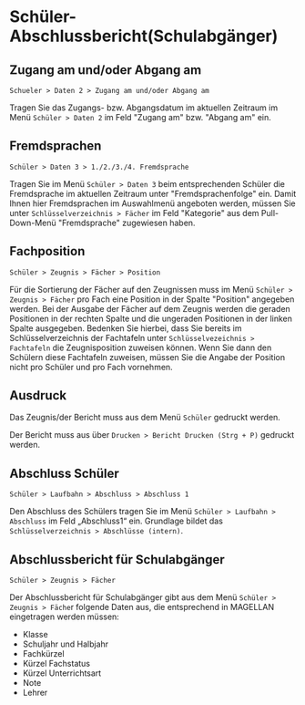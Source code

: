 ﻿# Schüler-Abschlussbericht(Schulabgänger)

## Zugang am und/oder Abgang am 

`Schueler > Daten 2 > Zugang am und/oder Abgang am`

Tragen Sie das Zugangs- bzw. Abgangsdatum im aktuellen Zeitraum im Menü `Schüler > Daten 2` im Feld "Zugang am" bzw. "Abgang am" ein.

## Fremdsprachen

`Schüler > Daten 3 > 1./2./3./4. Fremdsprache`

Tragen Sie im Menü `Schüler > Daten 3` beim entsprechenden Schüler die Fremdsprache im aktuellen Zeitraum unter "Fremdsprachenfolge" ein. Damit Ihnen hier Fremdsprachen im Auswahlmenü
angeboten werden, müssen Sie unter `Schlüsselverzeichnis > Fächer` im Feld "Kategorie" aus dem Pull-Down-Menü "Fremdsprache" zugewiesen haben.

## Fachposition

 `Schüler > Zeugnis > Fächer > Position`

Für die Sortierung der Fächer auf den Zeugnissen muss im Menü `Schüler > Zeugnis > Fächer` pro Fach eine Position in der Spalte "Position" angegeben werden. Bei der Ausgabe der Fächer auf dem Zeugnis werden die geraden Positionen in der rechten Spalte und die ungeraden Positionen in der linken Spalte ausgegeben. Bedenken Sie hierbei, dass Sie bereits im Schlüsselverzeichnis der
Fachtafeln unter `Schlüsselvezeichnis > Fachtafeln` die Zeugnisposition zuweisen können. Wenn Sie dann den Schülern diese Fachtafeln zuweisen, müssen Sie die Angabe der Position nicht pro Schüler und pro Fach vornehmen.

## Ausdruck

Das Zeugnis/der Bericht muss aus dem Menü `Schüler` gedruckt werden.

Der Bericht muss aus über `Drucken > Bericht Drucken (Strg + P)` gedruckt werden.

## Abschluss Schüler

`Schüler > Laufbahn > Abschluss > Abschluss 1`

Den Abschluss des Schülers tragen Sie im Menü `Schüler > Laufbahn > Abschluss` im Feld  „Abschluss1“ ein. Grundlage bildet das `Schlüsselverzeichnis > Abschlüsse (intern)`.

## Abschlussbericht für Schulabgänger

`Schüler > Zeugnis > Fächer`

Der Abschlussbericht für Schulabgänger gibt aus dem Menü `Schüler > Zeugnis > Fäche`r folgende Daten aus, die entsprechend in MAGELLAN eingetragen werden müssen:
* Klasse
* Schuljahr und Halbjahr
* Fachkürzel
* Kürzel Fachstatus
* Kürzel Unterrichtsart
* Note
* Lehrer